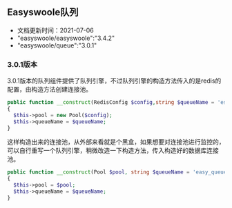 ## Easyswoole队列

- 文档更新时间：2021-07-06
- "easyswoole/easyswoole":"3.4.2"
- "easyswoole/queue":"3.0.1"

### 3.0.1版本

3.0.1版本的队列组件提供了队列引擎，不过队列引擎的构造方法传入的是redis的配置，由构造方法创建连接池。

```php
public function __construct(RedisConfig $config,string $queueName = 'es_q')
{
  $this->pool = new Pool($config);
  $this->queueName = $queueName;
}
```

这样构造出来的连接池，从外部来看就是个黑盒，如果想要对连接池进行监控的，可以自行重写一个队列引擎，稍微改造一下构造方法，传入构造好的数据库连接池。

```php
public function __construct(Pool $pool, string $queueName = 'easy_queue')
{
  $this->pool = $pool;
  $this->queueName = $queueName;
}
```

